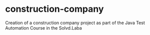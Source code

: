 # construction-company
Creation of a construction company project as part of the Java Test Automation Course in the Solvd.Laba
